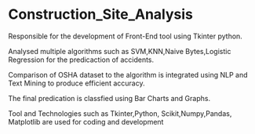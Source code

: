 # Construction_Site_Analysis


Responsible for the development of Front-End tool using Tkinter python.

Analysed multiple algorithms such as SVM,KNN,Naive Bytes,Logistic Regression for the predicaction of accidents.

Comparison of OSHA dataset to the algorithm is integrated using NLP and Text Mining to produce efficient accuracy.

The final predication is classfied using Bar Charts and Graphs.

Tool and Technologies such as Tkinter,Python, Scikit,Numpy,Pandas, Matplotlib are used for coding and development
